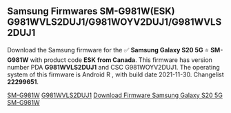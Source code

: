 <h2>Samsung Firmwares SM-G981W(ESK) G981WVLS2DUJ1/G981WOYV2DUJ1/G981WVLS2DUJ1</h2>
Download the Samsung firmware for the ✅ <strong>Samsung Galaxy S20 5G </strong> ⭐ <strong>SM-G981W</strong> with product code <strong>ESK</strong> <strong> from Canada</strong>. This firmware has version number PDA <strong>G981WVLS2DUJ1</strong> and CSC G981WOYV2DUJ1. The operating system of this firmware is Android R , with build date 2021-11-30. Changelist <strong>22299651</strong>.


[SM-G981W](https://samfirm.shop/samsung/model/SM-G981W)
[G981WVLS2DUJ1](https://samfirm.shop/samsung/pda/G981WVLS2DUJ1)
[Download Firmware Samsung Galaxy S20 5G SM-G981W](https://samfirm.shop/samsung/firmware/478949)
